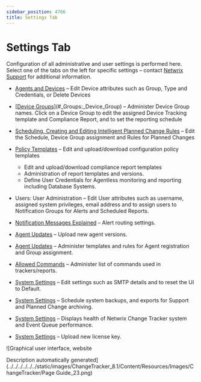 ```yaml
---
sidebar_position: 4766
title: Settings Tab
---
```


# Settings Tab

Configuration of all administrative and user settings is performed here. Select one of the tabs on the left for specific settings – contact [Netwrix Support](https://www.netwrix.com/support.html "Netwrix Support") for additional information.

* [Agents and Devices](AgentsAndDevices "Agents and Devices: Agent and Device Administration") – Edit Device attributes such as Group, Type and Credentials, or Delete Devices
* [[Device Groups](DeviceGroups "Groups: Device Group Administration")](#_Groups:_Device_Group) – Administer Device Group names. Click on a Device Group to edit the assigned Device Tracking template and Compliance Report, and to set the reporting schedule
* [Scheduling, Creating and Editing Intelligent Planned Change Rules](../Tabs/PlannedChangeAdministration#Scheduli "Scheduling, Creating and Editing Intelligent Planned Change Rules") – Edit the Schedule, Device Group assignment and Rules for Planned Changes
* [Policy Templates](PolicyTemplates/Overview "Policy Templates: Policy Templates Administration") – Edit and upload/download configuration policy templates

  * Edit and upload/download compliance report templates
  * Administration of report templates and versions.
  * Define User Credentials for Agentless monitoring and reporting including Database Systems.
* Users: User Administration – Edit User attributes such as username, assigned system privileges, email address and to assign users to Notification Groups for Alerts and Scheduled Reports.
* [Notification Messages Explained](../Credentials/NotificationMessages "Notification Messages Explained") – Alert routing settings.
* [Agent Updates](AgentUpdates "Agent Updates") – Upload new agent versions.
* [Agent Updates](AgentUpdates#_Agent_Registration_Administration "Agent Registration Administration") – Administer templates and rules for Agent registration and Group assignment.
* [Allowed Commands](AllowedCommands "Allowed Commands") – Administer list of commands used in trackers/reports.
* [System Settings](SystemSettings "System Settings") – Edit settings such as SMTP details and to reset the UI to Default.
* [System Settings](SystemSettings#_Export_and_Import "Export and Import") – Schedule system backups, and exports for Support and Planned Change archiving.
* [System Settings](SystemSettings#_System_Performance "System Performance") – Displays health of Netwrix Change Tracker system and Event Queue performance.
* [System Settings](SystemSettings#_License "License") – Upload new license key.

![Graphical user interface, website

Description automatically generated](../../../../../../static/images/ChangeTracker_8.1/Content/Resources/Images/ChangeTracker/Page Guide_23.png)